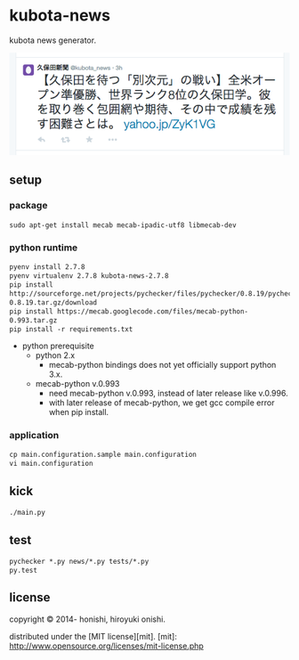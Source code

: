 kubota-news
==
kubota news generator.

![sample](./sample/tweet.png)

setup
--
### package
````
sudo apt-get install mecab mecab-ipadic-utf8 libmecab-dev
````

### python runtime
````
pyenv install 2.7.8
pyenv virtualenv 2.7.8 kubota-news-2.7.8
pip install http://sourceforge.net/projects/pychecker/files/pychecker/0.8.19/pychecker-0.8.19.tar.gz/download
pip install https://mecab.googlecode.com/files/mecab-python-0.993.tar.gz
pip install -r requirements.txt
````
* python prerequisite
    * python 2.x
        * mecab-python bindings does not yet officially support python 3.x.
    * mecab-python v.0.993
        * need mecab-python v.0.993, instead of later release like v.0.996.
        * with later release of mecab-python, we get gcc compile error when pip install.

### application
````
cp main.configuration.sample main.configuration
vi main.configuration
````

kick
--
````
./main.py
````

test
--
````
pychecker *.py news/*.py tests/*.py
py.test
````

license
--
copyright &copy; 2014- honishi, hiroyuki onishi.

distributed under the [MIT license][mit].
[mit]: http://www.opensource.org/licenses/mit-license.php
